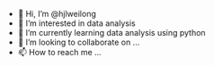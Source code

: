- 👋 Hi, I’m @hjlweilong
- 👀 I’m interested in data analysis
- 🌱 I’m currently learning data analysis using python
- 💞️ I’m looking to collaborate on ...
- 📫 How to reach me ...

<!---
hjlweilong/hjlweilong is a ✨ special ✨ repository because its `README.md` (this file) appears on your GitHub profile.
You can click the Preview link to take a look at your changes.
--->
